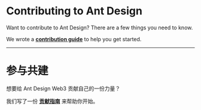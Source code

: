 # Contributing to Ant Design

Want to contribute to Ant Design? There are a few things you need to know.

We wrote a **[contribution guide](https://web3.ant.design/guide/contributing)** to help you get started.

---

# 参与共建

想要给 Ant Design Web3 贡献自己的一份力量？

我们写了一份 **[贡献指南](https://web3.ant.design/guide/contributing-cn)** 来帮助你开始。
